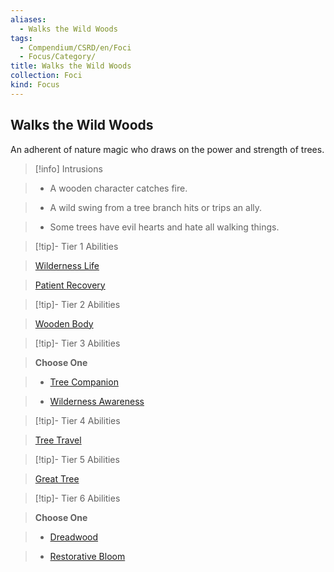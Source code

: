 ```yaml
---
aliases:
  - Walks the Wild Woods
tags:
  - Compendium/CSRD/en/Foci
  - Focus/Category/
title: Walks the Wild Woods
collection: Foci
kind: Focus
---
```

## Walks the Wild Woods    
An adherent of nature magic who draws on the power and strength of trees.    
  
>[!info] Intrusions    
>- A wooden character catches fire.    
>- A wild swing from a tree branch hits or trips an ally.    
>- Some trees have evil hearts and hate all walking things.    
  
  
>[!tip]- Tier 1 Abilities    
> [Wilderness Life](Wilderness-Life.md)    
> [Patient Recovery](Patient-Recovery.md)    
  
  
>[!tip]- Tier 2 Abilities    
> [Wooden Body](Wooden-Body.md)    
  
  
>[!tip]- Tier 3 Abilities    
> **Choose One**    
>- [Tree Companion](Tree-Companion.md)    
>- [Wilderness Awareness](Wilderness-Awareness.md)    
  
  
>[!tip]- Tier 4 Abilities    
> [Tree Travel](Tree-Travel.md)    
  
  
>[!tip]- Tier 5 Abilities    
> [Great Tree](Great-Tree.md)    
  
  
>[!tip]- Tier 6 Abilities    
> **Choose One**    
>- [Dreadwood](Dreadwood.md)    
>- [Restorative Bloom](Restorative-Bloom.md)
